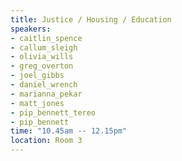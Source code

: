 ```yaml
---
title: Justice / Housing / Education
speakers:
- caitlin_spence
- callum_sleigh
- olivia_wills
- greg_overton
- joel_gibbs
- daniel_wrench
- marianna_pekar
- matt_jones
- pip_bennett_tereo
- pip_bennett
time: "10.45am -- 12.15pm"
location: Room 3
---
```

